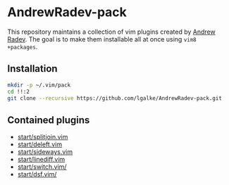 # AndrewRadev-pack

This repository maintains a collection of vim plugins created by [Andrew Radev](https://github.com/AndrewRadev).
The goal is to make them installable all at once using `vim8 +packages`.

## Installation

```bash
mkdir -p ~/.vim/pack
cd !!:2
git clone --recursive https://github.com/lgalke/AndrewRadev-pack.git
```

## Contained plugins

- [start/splitjoin.vim](https://github.com/AndrewRadev/splitjoin.vim)
- [start/deleft.vim](https://github.com/AndrewRadev/deleft.vim)
- [start/sideways.vim](https://github.com/AndrewRadev/sideways.vim)
- [start/linediff.vim](https://github.com/AndrewRadev/linediff.vim)
- [start/switch.vim/](https://github.com/AndrewRadev/switch.vim)
- [start/dsf.vim/](https://github.com/AndrewRadev/dsf.vim)

